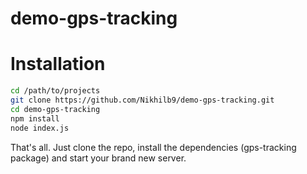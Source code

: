 # demo-gps-tracking

# Installation
```bash
cd /path/to/projects
git clone https://github.com/Nikhilb9/demo-gps-tracking.git
cd demo-gps-tracking
npm install
node index.js
```

That's all. 
Just clone the repo, install the dependencies (gps-tracking package) and start your brand new server. 
